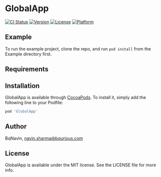# GlobalApp

[![CI Status](http://img.shields.io/travis/BqNavin/GlobalApp.svg?style=flat)](https://travis-ci.org/BqNavin/GlobalApp)
[![Version](https://img.shields.io/cocoapods/v/GlobalApp.svg?style=flat)](http://cocoapods.org/pods/GlobalApp)
[![License](https://img.shields.io/cocoapods/l/GlobalApp.svg?style=flat)](http://cocoapods.org/pods/GlobalApp)
[![Platform](https://img.shields.io/cocoapods/p/GlobalApp.svg?style=flat)](http://cocoapods.org/pods/GlobalApp)

## Example

To run the example project, clone the repo, and run `pod install` from the Example directory first.

## Requirements

## Installation

GlobalApp is available through [CocoaPods](http://cocoapods.org). To install
it, simply add the following line to your Podfile:

```ruby
pod 'GlobalApp'
```

## Author

BqNavin, navin.sharma@bqurious.com

## License

GlobalApp is available under the MIT license. See the LICENSE file for more info.
